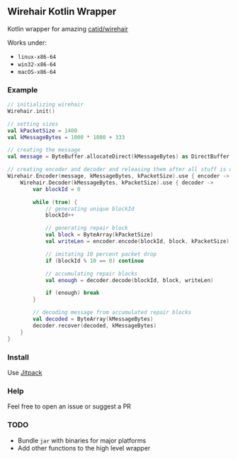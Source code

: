 ## Wirehair Kotlin Wrapper

Kotlin wrapper for amazing [catid/wirehair](https://github.com/catid/wirehair)

Works under:
* `linux-x86-64`
* `win32-x86-64`
* `macOS-x86-64`

### Example
```kotlin
// initializing wirehair
Wirehair.init()

// setting sizes
val kPacketSize = 1400
val kMessageBytes = 1000 * 1000 + 333

// creating the message
val message = ByteBuffer.allocateDirect(kMessageBytes) as DirectBuffer

// creating encoder and decoder and releasing them after all stuff is done
Wirehair.Encoder(message, kMessageBytes, kPacketSize).use { encoder ->
    Wirehair.Decoder(kMessageBytes, kPacketSize).use { decoder ->
        var blockId = 0

        while (true) {
            // generating unique blockId
            blockId++

            // generating repair block
            val block = ByteArray(kPacketSize)
            val writeLen = encoder.encode(blockId, block, kPacketSize)

            // imitating 10 percent packet drop
            if (blockId % 10 == 0) continue

            // accumulating repair blocks
            val enough = decoder.decode(blockId, block, writeLen)

            if (enough) break
        }

        // decoding message from accumulated repair blocks
        val decoded = ByteArray(kMessageBytes)
        decoder.recover(decoded, kMessageBytes)
    }
}
```

### Install
Use [Jitpack](https://jitpack.io/)

### Help
Feel free to open an issue or suggest a PR

### TODO
* Bundle `jar` with binaries for major platforms
* Add other functions to the high level wrapper
